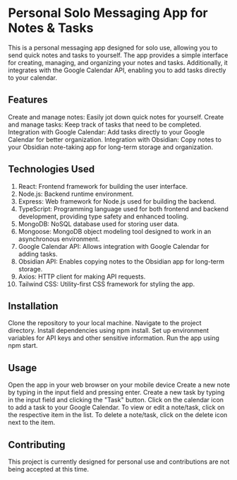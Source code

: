 # Personal Solo Messaging App for Notes & Tasks
This is a personal messaging app designed for solo use, allowing you to send quick notes and tasks to yourself. The app provides a simple interface for creating, managing, and organizing your notes and tasks. Additionally, it integrates with the Google Calendar API, enabling you to add tasks directly to your calendar.

## Features
Create and manage notes: Easily jot down quick notes for yourself.
Create and manage tasks: Keep track of tasks that need to be completed.
Integration with Google Calendar: Add tasks directly to your Google Calendar for better organization.
Integration with Obsidian: Copy notes to your Obsidian note-taking app for long-term storage and organization.

## Technologies Used
1. React: Frontend framework for building the user interface.
2. Node.js: Backend runtime environment.
3. Express: Web framework for Node.js used for building the backend.
4. TypeScript: Programming language used for both frontend and backend development, providing type safety and enhanced tooling.
5. MongoDB: NoSQL database used for storing user data.
6. Mongoose: MongoDB object modeling tool designed to work in an asynchronous environment.
7. Google Calendar API: Allows integration with Google Calendar for adding tasks.
8. Obsidian API: Enables copying notes to the Obsidian app for long-term storage.
9. Axios: HTTP client for making API requests.
10. Tailwind CSS: Utility-first CSS framework for styling the app.

## Installation
Clone the repository to your local machine.
Navigate to the project directory.
Install dependencies using npm install.
Set up environment variables for API keys and other sensitive information.
Run the app using npm start.

## Usage
Open the app in your web browser on your mobile device
Create a new note by typing in the input field and pressing enter.
Create a new task by typing in the input field and clicking the "Task" button.
Click on the calendar icon to add a task to your Google Calendar.
To view or edit a note/task, click on the respective item in the list.
To delete a note/task, click on the delete icon next to the item.

## Contributing
This project is currently designed for personal use and contributions are not being accepted at this time.
